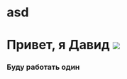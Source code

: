 # asd
# Привет, я Давид ![](https://github.com/blackcater/blackcater/raw/main/images/Hi.gif) 
### Буду работать один
